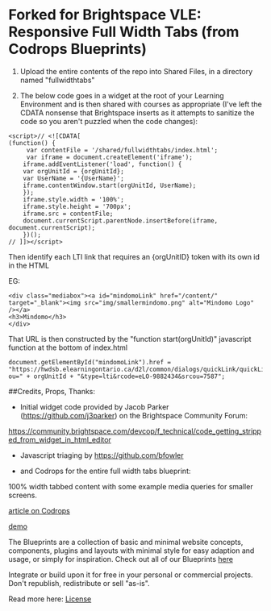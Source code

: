 Forked for Brightspace VLE: Responsive Full Width Tabs (from Codrops Blueprints)
=========

1. Upload the entire contents of the repo into Shared Files, in a directory named "fullwidthtabs"

1. The below code goes in a widget at the root of your Learning Environment and is then shared with courses as appropriate (I've left the CDATA nonsense that Brightspace inserts as it attempts to sanitize the code so you aren't puzzled when the code changes):

```
<script>// <![CDATA[
(function() {
     var contentFile = '/shared/fullwidthtabs/index.html';
     var iframe = document.createElement('iframe'); 
    iframe.addEventListener('load', function() { 
    var orgUnitId = {orgUnitId};
    var UserName = '{UserName}';
    iframe.contentWindow.start(orgUnitId, UserName); 
    }); 
    iframe.style.width = '100%'; 
    iframe.style.height = '700px';
    iframe.src = contentFile; 
    document.currentScript.parentNode.insertBefore(iframe, document.currentScript);
    })();
// ]]></script>
```

Then identify each LTI link that requires an {orgUnitID} token with its own id in the HTML

EG: 
```
<div class="mediabox"><a id="mindomoLink" href="/content/" target="_blank"><img src="img/smallermindomo.png" alt="Mindomo Logo" /></a>
<h3>Mindomo</h3>
</div>
```


That URL is then constructed by the "function start(orgUnitId)" javascript function at the bottom of index.html

```
document.getElementById("mindomoLink").href = "https://hwdsb.elearningontario.ca/d2l/common/dialogs/quickLink/quickLink.d2l?ou=" + orgUnitId + "&type=lti&rcode=eLO-9882434&srcou=7587";
```

##Credits, Props, Thanks:

- Initial widget code provided by Jacob Parker (https://github.com/j3parker) on the Brightspace Community Forum:

https://community.brightspace.com/devcop/f_technical/code_getting_stripped_from_widget_in_html_editor

- Javascript triaging by https://github.com/bfowler

- and Codrops for the entire full width tabs blueprint: 

100% width tabbed content with some example media queries for smaller screens. 

[article on Codrops](http://tympanus.net/codrops/?p=18521)

[demo](http://tympanus.net/Blueprints/FullWidthTabs/)

The Blueprints are a collection of basic and minimal website concepts, components, plugins and layouts with minimal style for easy adaption and usage, or simply for inspiration.
Check out all of our Blueprints [here](http://tympanus.net/codrops/category/blueprints/)

Integrate or build upon it for free in your personal or commercial projects. Don't republish, redistribute or sell "as-is". 

Read more here: [License](http://tympanus.net/codrops/licensing/)
